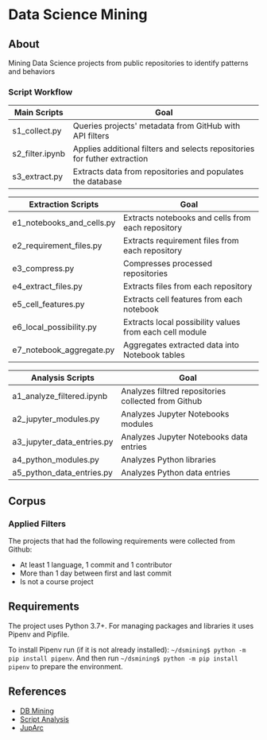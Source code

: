 # Data Science Mining

## About
Mining Data Science projects from public repositories to identify patterns and behaviors

### Script Workflow   

| Main Scripts           | Goal                                                                              |
| -----------------------------|---------------------------------------------------------------------------- |  
| s1_collect.py                | Queries projects' metadata from GitHub with API filters                     | 
| s2_filter.ipynb              | Applies additional filters and selects repositories for futher   extraction |
| s3_extract.py                | Extracts data from repositories and populates the database                  |

| Extraction Scripts           | Goal                                                    |
| -----------------------------|-------------------------------------------------------- |  
| e1_notebooks_and_cells.py    | Extracts notebooks and cells from each repository       | 
| e2_requirement_files.py      | Extracts requirement files from each repository         |
| e3_compress.py               | Compresses processed repositories                       |
| e4_extract_files.py          | Extracts files from  each repository                    |
| e5_cell_features.py          | Extracts cell features from each notebook               |
| e6_local_possibility.py      | Extracts local possibility values from each cell module |
| e7_notebook_aggregate.py     | Aggregates extracted data into Notebook tables          |

| Analysis Scripts             | Goal                                                  |
| -----------------------------|------------------------------------------------------ |  
| a1_analyze_filtered.ipynb    | Analyzes filtred repositories collected from Github   |
| a2_jupyter_modules.py        | Analyzes Jupyter Notebooks modules                    |
| a3_jupyter_data_entries.py   | Analyzes Jupyter Notebooks data entries               |
| a4_python_modules.py         | Analyzes Python libraries                             |
| a5_python_data_entries.py    | Analyzes Python data entries                          |


## Corpus
### Applied Filters
The projects that had the following requirements were collected from Github:
- At least 1 language, 1 commit and 1 contributor
- More than 1 day between first and last commit
- Is not a course project

## Requirements
The project uses Python 3.7+.  For managing packages and libraries it uses Pipenv and Pipfile.




To install Pipenv run (if it is not already installed): ``~/dsmining$ python -m pip install pipenv``.
And then run ``~/dsmining$ python -m pip install pipenv`` to prepare the environment.


## References
- [DB Mining](https://github.com/gems-uff/db-mining)
- [Script Analysis](https://github.com/dew-uff/script-analysis)
- [JupArc](https://github.com/gems-uff/jupyter-archaeology)
